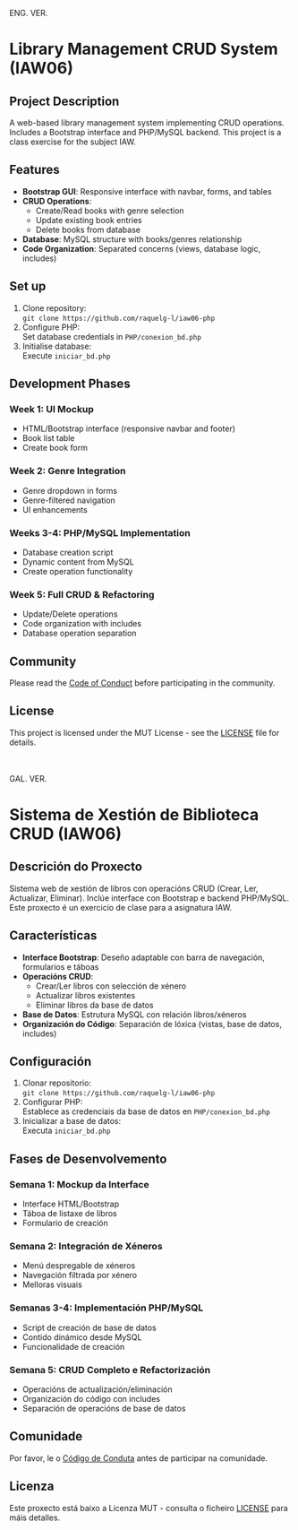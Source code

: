 ENG. VER.
# Library Management CRUD System (IAW06)

## Project Description  
A web-based library management system implementing CRUD operations. Includes a Bootstrap interface and PHP/MySQL backend. This project is a class exercise for the subject IAW.

## Features  
- **Bootstrap GUI**: Responsive interface with navbar, forms, and tables  
- **CRUD Operations**:  
  - Create/Read books with genre selection  
  - Update existing book entries  
  - Delete books from database  
- **Database**: MySQL structure with books/genres relationship  
- **Code Organization**: Separated concerns (views, database logic, includes)

## Set up 
1. Clone repository:  
   `git clone https://github.com/raquelg-l/iaw06-php`  
2. Configure PHP:  
   Set database credentials in `PHP/conexion_bd.php`
3. Initialise database:  
   Execute `iniciar_bd.php`


## Development Phases  
### Week 1: UI Mockup  
- HTML/Bootstrap interface (responsive navbar and footer)
- Book list table  
- Create book form  

### Week 2: Genre Integration  
- Genre dropdown in forms  
- Genre-filtered navigation  
- UI enhancements  

### Weeks 3-4: PHP/MySQL Implementation  
- Database creation script  
- Dynamic content from MySQL  
- Create operation functionality  

### Week 5: Full CRUD & Refactoring  
- Update/Delete operations  
- Code organization with includes  
- Database operation separation  

## Community
Please read the [Code of Conduct](CODE_OF_CONDUCT.md) before participating in the community.

## License  
This project is licensed under the MUT License - see the [LICENSE](LICENSE) file for details.
<br><br><br>


GAL. VER.
# Sistema de Xestión de Biblioteca CRUD (IAW06)

## Descrición do Proxecto  
Sistema web de xestión de libros con operacións CRUD (Crear, Ler, Actualizar, Eliminar). Inclúe interface con Bootstrap e backend PHP/MySQL. Este proxecto é un exercicio de clase para a asignatura IAW.

## Características  
- **Interface Bootstrap**: Deseño adaptable con barra de navegación, formularios e táboas  
- **Operacións CRUD**:  
  - Crear/Ler libros con selección de xénero  
  - Actualizar libros existentes  
  - Eliminar libros da base de datos  
- **Base de Datos**: Estrutura MySQL con relación libros/xéneros  
- **Organización do Código**: Separación de lóxica (vistas, base de datos, includes)

## Configuración
1. Clonar repositorio:  
   `git clone https://github.com/raquelg-l/iaw06-php`  
2. Configurar PHP:  
   Establece as credenciais da base de datos en `PHP/conexion_bd.php`
3. Inicializar a base de datos:  
   Executa `iniciar_bd.php`

## Fases de Desenvolvemento  
### Semana 1: Mockup da Interface  
- Interface HTML/Bootstrap  
- Táboa de listaxe de libros  
- Formulario de creación  

### Semana 2: Integración de Xéneros  
- Menú despregable de xéneros  
- Navegación filtrada por xénero  
- Melloras visuais  

### Semanas 3-4: Implementación PHP/MySQL  
- Script de creación de base de datos  
- Contido dinámico desde MySQL  
- Funcionalidade de creación  

### Semana 5: CRUD Completo e Refactorización  
- Operacións de actualización/eliminación  
- Organización do código con includes  
- Separación de operacións de base de datos  

## Comunidade  
Por favor, le o [Código de Conduta](CODE_OF_CONDUCT.md) antes de participar na comunidade.  

## Licenza  
Este proxecto está baixo a Licenza MUT - consulta o ficheiro [LICENSE](LICENSE) para máis detalles.
